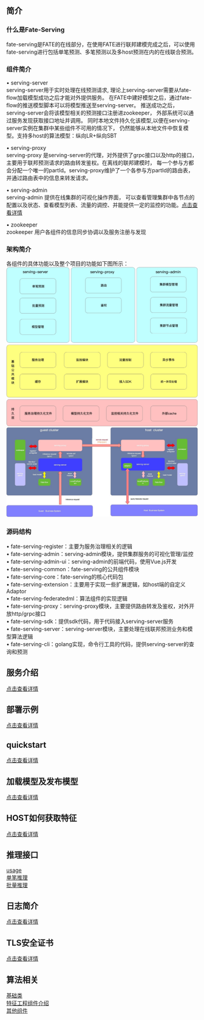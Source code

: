 ## 简介
### 什么是Fate-Serving
fate-serving是FATE的在线部分，在使用FATE进行联邦建模完成之后，可以使用fate-serving进行包括单笔预测、多笔预测以及多host预测在内的在线联合预测。

### 组件简介
•	serving-server  
serving-server用于实时处理在线预测请求, 理论上serving-server需要从fate-flow加载模型成功之后才能对外提供服务。 在FATE中建好模型之后，通过fate-flow的推送模型脚本可以将模型推送至serving-server。 推送成功之后，serving-server会将该模型相关的预测接口注册进zookeeper， 外部系统可以通过服务发现获取接口地址并调用。 同时本地文件持久化该模型,以便在serving-server实例在集群中某些组件不可用的情况下， 仍然能够从本地文件中恢复模型。支持多host的算法模型：纵向LR+纵向SBT

•	serving-proxy  
serving-proxy 是serving-server的代理，对外提供了grpc接口以及http的接口， 主要用于联邦预测请求的路由转发鉴权。在离线的联邦建模时， 每一个参与方都会分配一个唯一的partId。serving-proxy维护了一个各参与方partId的路由表， 并通过路由表中的信息来转发请求。

•	serving-admin  
serving-admin 提供在线集群的可视化操作界面， 可以查看管理集群中各节点的配置以及状态、查看模型列表、流量的调控、并能提供一定的监控的功能。[点击查看详情](./example/admin.md)    

•	zookeeper  
zookeeper 用户各组件的信息同步协调以及服务注册与发现

### 架构简介  
各组件的具体功能以及整个项目的功能如下图所示：  
![架构1](img/Structure1.jpg)  
![架构2](img/Structure2.jpg)

### 源码结构
•	fate-serving-register：主要为服务治理相关的逻辑  
•	fate-serving-admin：serving-admin模块，提供集群服务的可视化管理/监控  
•	fate-serving-admin-ui：serving-admin的前端代码，使用Vue.js开发  
•	fate-serving-common：fate-serving的公共组件模块  
•	fate-serving-core：fate-serving的核心代码包  
•	fate-serving-extension：主要用于实现一些扩展逻辑，如host端的自定义Adaptor  
•	fate-serving-federatedml：算法组件的实现逻辑  
•	fate-serving-proxy：serving-proxy模块，主要提供路由转发及鉴权，对外开放http/grpc接口  
•	fate-serving-sdk：提供sdk代码，用于代码接入serving-server服务  
•	fate-serving-server：serving-server模块，主要处理在线联邦预测业务和模型算法逻辑  
•	fate-serving-cli：golang实现，命令行工具的代码，提供serving-server的查询和预测  

## 服务介绍
[点击查看详情](./service/service.md)

## 部署示例
[点击查看详情](./example/deploy.md)
 
## quickstart
[点击查看详情](./quickstart/quickstart.md)

## 加载模型及发布模型
[点击查看详情](./model/load.md)

## HOST如何获取特征
[点击查看详情](./service/adapter.md)

## 推理接口
[usage](./inference/usage.md)   
[单笔推理](./inference/single.md)   
[批量推理](./inference/batch.md)    

## 日志简介
[点击查看详情](./log/log.md)

## TLS安全证书
[点击查看详情](config/security.md)

## 算法相关
[基础类](./algo/base.md)   
[特征工程组件介绍](./algo/feature.md)   
[其他组件](./algo/components.md)    

